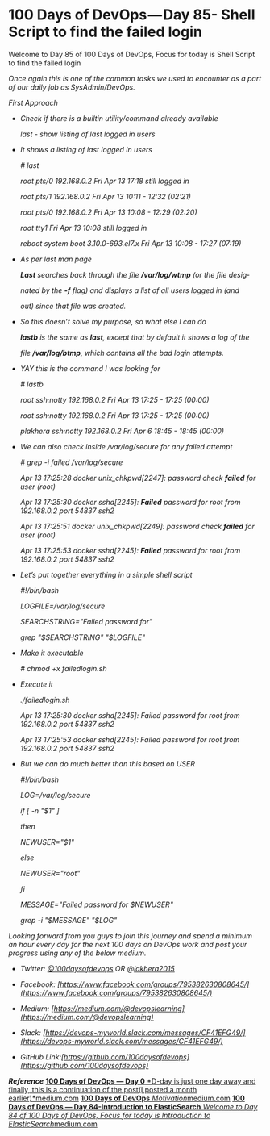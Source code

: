 
# 100 Days of DevOps — Day 85- Shell Script to find the failed login

Welcome to Day 85 of 100 Days of DevOps, Focus for today is Shell Script to find the failed login

*Once again this is one of the common tasks we used to encounter as a part of our daily job as SysAdmin/DevOps.*

*First Approach*

* *Check if there is a builtin utility/command already available*

    *last - show listing of last logged in users*

* *It shows a listing of last logged in users*

    *# last*

    *root     pts/0        192.168.0.2      Fri Apr 13 17:18   still logged in*

    *root     pts/1        192.168.0.2      Fri Apr 13 10:11 - 12:32  (02:21)*

    *root     pts/0        192.168.0.2      Fri Apr 13 10:08 - 12:29  (02:20)*

    *root     tty1                          Fri Apr 13 10:08   still logged in*

    *reboot   system boot  3.10.0-693.el7.x Fri Apr 13 10:08 - 17:27  (07:19)*

* *As per last man page*

    ***Last** searches back through the file **/var/log/wtmp** (or the  file  desig‐*

    *nated  by  the **-f** flag) and displays a list of all users logged in (and*

    *out) since that file was created.*

* *So this doesn’t solve my purpose, so what else I can do*

    ***lastb** is the same as **last**, except that by default it shows a log of the*

    *file **/var/log/btmp**, which contains all the bad login attempts.*

* *YAY this is the command I was looking for*

    *# lastb*

    *root     ssh:notty    192.168.0.2      Fri Apr 13 17:25 - 17:25  (00:00)*

    *root     ssh:notty    192.168.0.2      Fri Apr 13 17:25 - 17:25  (00:00)*

    *plakhera ssh:notty    192.168.0.2      Fri Apr  6 18:45 - 18:45  (00:00)*

* *We can also check inside /var/log/secure for any failed attempt*

    *# grep -i failed /var/log/secure*

    *Apr 13 17:25:28 docker unix_chkpwd[2247]: password check **failed** for user (root)*

    *Apr 13 17:25:30 docker sshd[2245]: **Failed** password for root from 192.168.0.2 port 54837 ssh2*

    *Apr 13 17:25:51 docker unix_chkpwd[2249]: password check **failed** for user (root)*

    *Apr 13 17:25:53 docker sshd[2245]: **Failed** password for root from 192.168.0.2 port 54837 ssh2*

* *Let’s put together everything in a simple shell script*

    *#!/bin/bash*

    *LOGFILE=/var/log/secure*

    *SEARCHSTRING="Failed password for"*

    *grep "$SEARCHSTRING" "$LOGFILE"*

* *Make it executable*

    *# chmod +x failedlogin.sh*

* *Execute it*

    *./failedlogin.sh*

    *Apr 13 17:25:30 docker sshd[2245]: Failed password for root from 192.168.0.2 port 54837 ssh2*

    *Apr 13 17:25:53 docker sshd[2245]: Failed password for root from 192.168.0.2 port 54837 ssh2*

* *But we can do much better than this based on USER*

    *#!/bin/bash*

    *LOG=/var/log/secure*

    *if [ -n "$1" ]*

    *then*

    *NEWUSER="$1"*

    *else*

    *NEWUSER="root"*

    *fi*

    *MESSAGE="Failed password for $NEWUSER"*

    *grep -i "$MESSAGE" "$LOG"*

*Looking forward from you guys to join this journey and spend a minimum an hour every day for the next 100 days on DevOps work and post your progress using any of the below medium.*

* *Twitter: [@100daysofdevops](http://twitter.com/100daysofdevops) OR @[lakhera2015](https://twitter.com/lakhera2015)*

* *Facebook: [https://www.facebook.com/groups/795382630808645/](https://www.facebook.com/groups/795382630808645/)*

* *Medium: [https://medium.com/@devopslearning](https://medium.com/@devopslearning)*

* *Slack: [https://devops-myworld.slack.com/messages/CF41EFG49/](https://devops-myworld.slack.com/messages/CF41EFG49/)*

* *GitHub Link:[https://github.com/100daysofdevops](https://github.com/100daysofdevops)*

***Reference***
[**100 Days of DevOps — Day 0**
*D-day is just one day away and finally, this is a continuation of the post(I posted a month earlier)*medium.com](https://medium.com/@devopslearning/100-days-of-devops-day-0-4f2c9750542d)
[**100 Days of DevOps**
*Motivation*medium.com](https://medium.com/@devopslearning/100-days-of-devops-81faf13bf772)
[**100 Days of DevOps — Day 84-Introduction to ElasticSearch**
*Welcome to Day 84 of 100 Days of DevOps, Focus for today is Introduction to ElasticSearch*medium.com](https://medium.com/@devopslearning/100-days-of-devops-day-84-introduction-to-elasticsearch-d4927603b99c)

